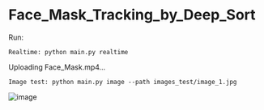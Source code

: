 # Face_Mask_Tracking_by_Deep_Sort

Run: 

    Realtime: python main.py realtime 
    
Uploading Face_Mask.mp4…

    Image test: python main.py image --path images_test/image_1.jpg

![image](https://user-images.githubusercontent.com/73431832/131263697-f83e9fa7-d662-41ba-b54f-3b0afbd779ff.png)

